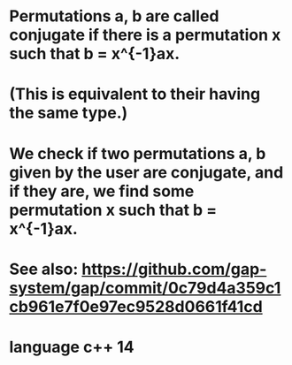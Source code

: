 # Permutations a, b are called conjugate if there is a permutation x such that b = x^{-1}ax. 
# (This is equivalent to their having the same type.) 
# We check if two permutations a, b given by the user are conjugate, and if they are, we find some  permutation x such that b = x^{-1}ax. 
# See also: https://github.com/gap-system/gap/commit/0c79d4a359c1cb961e7f0e97ec9528d0661f41cd
# language c++ 14
